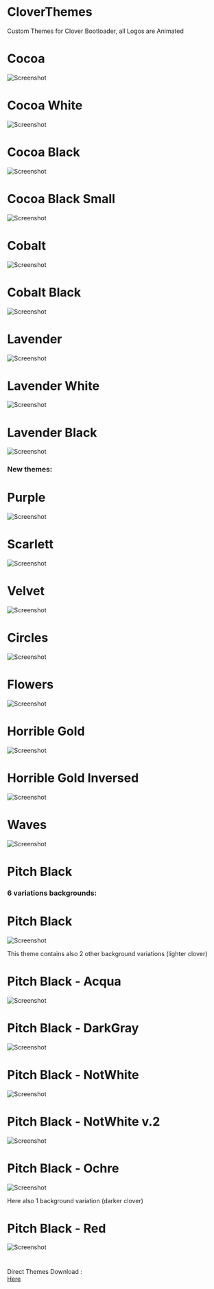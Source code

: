 # CloverThemes
Custom Themes for Clover Bootloader, 
all Logos are Animated

# Cocoa 
![Screenshot](Cocoa/screenshot.png)
#  Cocoa White 
![Screenshot](Cocoa_White/screenshot.png)
#  Cocoa Black 
![Screenshot](Cocoa_Black/screenshot.png)
#  Cocoa Black Small
![Screenshot](Cocoa_Black_Small/screenshot.png)
# Cobalt 
![Screenshot](Cobalt/screenshot.png)
#  Cobalt Black
![Screenshot](Cobalt_Black/screenshot.png)
# Lavender  
![Screenshot](Lavender/screenshot.png)
#  Lavender White 
![Screenshot](Lavender_White/screenshot.png)
#  Lavender Black
![Screenshot](Lavender_Black/screenshot.png)
### New themes:

# Purple
![Screenshot](Purple/screenshot.png)
# Scarlett
![Screenshot](Scarlett/screenshot.png)
# Velvet
![Screenshot](Velvet/screenshot.png)

# Circles
![Screenshot](Circles/screenshot.png)
# Flowers
![Screenshot](Flowers/screenshot.png)
# Horrible Gold
![Screenshot](Horrible_Gold/screenshot.png)
# Horrible Gold Inversed
![Screenshot](Horrible_Gold_v.2.0/screenshot.png)
# Waves
![Screenshot](Waves/screenshot.png)

# Pitch Black

### 6 variations backgrounds:

# Pitch Black
![Screenshot](Black/screenshot.png)

This theme contains also 2 other background variations (lighter clover)

# Pitch Black - Acqua
![Screenshot](Acqua/screenshot.png)

# Pitch Black - DarkGray
![Screenshot](DarkGray/screenshot.png)

# Pitch Black - NotWhite
![Screenshot](NotWhite/screenshot.png)

# Pitch Black - NotWhite v.2
![Screenshot](NotWhite_2/screenshot.png)

# Pitch Black - Ochre
![Screenshot](Ochre/screenshot.png)

Here also 1 background variation (darker clover)

# Pitch Black - Red
![Screenshot](Red/screenshot.png)


# 
Direct Themes Download :  
[Here](https://github.com/HelmoHass/CloverThemes/releases)
